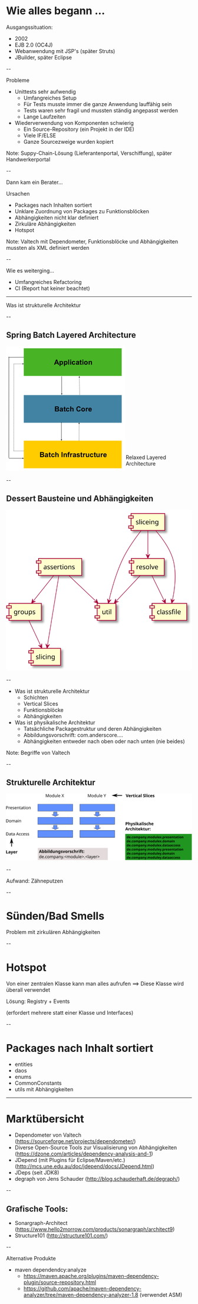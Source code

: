 # Wie alles begann ...

Ausgangssituation:

- 2002
- EJB 2.0 (OC4J)
- Webanwendung mit JSP's (später Struts)
- JBuilder, später Eclipse

--

Probleme
- Unittests sehr aufwendig
  - Umfangreiches Setup
  - Für Tests musste immer die ganze Anwendung lauffähig sein
  - Tests waren sehr fragil und mussten ständig angepasst werden
  - Lange Laufzeiten
- Wiederverwendung von Komponenten schwierig
  - Ein Source-Repository (ein Projekt in der IDE)
  - Viele IF/ELSE
  - Ganze Sourcezweige wurden kopiert

Note: Suppy-Chain-Lösung (Lieferantenportal, Verschiffung), später Handwerkerportal

--

Dann kam ein Berater...

Ursachen
  - Packages nach Inhalten sortiert
  - Unklare Zuordnung von Packages zu Funktionsblöcken
  - Abhängigkeiten nicht klar definiert
  - Zirkuläre Abhängigkeiten
  - Hotspot

Note: Valtech mit Dependometer, Funktionsblöcke und Abhängigkeiten mussten als XML definiert werden

--

Wie es weiterging...
  - Umfangreiches Refactoring
  - CI (Report hat keiner beachtet)

---

Was ist strukturelle Architektur

--

## Spring Batch Layered Architecture

<div style="position:relative">
    <img class="plain" src="images/spring-batch-layers.png"/>
    <div style="position:absolute; bottom:1em; right: 5em">Relaxed Layered<br/>Architecture</div>
</div>

--

## Dessert Bausteine und Abhängigkeiten

<img class="plain" src="images/dessert-components.svg"/>

--

- Was ist strukturelle Architektur
  - Schichten
  - Vertical Slices
  - Funktionsblöcke
  - Abhängigkeiten
- Was ist physikalische Architektur
  - Tatsächliche Packagestruktur und deren Abhängigkeiten
  - Abbildungsvorschrift: 
    com.anderscore.<product>.<vertial-slice>.<layer>.<module>
  - Abhängigkeiten entweder nach oben oder nach unten (nie beides)

Note: Begriffe von Valtech

--

## Strukturelle Architektur

<img class="plain" src="images/strukturelle_architektur.svg"/>

--

Aufwand: Zähneputzen

--

# Sünden/Bad Smells

Problem mit zirkulären Abhängigkeiten

--

# Hotspot

Von einer zentralen Klasse kann man alles aufrufen
==> Diese Klasse wird überall verwendet

Lösung: Registry + Events

(erfordert mehrere statt einer Klasse und Interfaces)

--

# Packages nach Inhalt sortiert

- entities
- daos
- enums
- CommonConstants
- utils mit Abhängigkeiten

---

# Marktübersicht

- Dependometer von Valtech (https://sourceforge.net/projects/dependometer/)
- Diverse Open-Source Tools zur Visualisierung von Abhängigkeiten (https://dzone.com/articles/dependency-analysis-and-1)
- JDepend (mit Plugins für Eclipse/Maven/etc.) (http://mcs.une.edu.au/doc/jdepend/docs/JDepend.html)
- JDeps (seit JDK8)
- degraph von Jens Schauder (http://blog.schauderhaft.de/degraph/)

--

## Grafische Tools: 
- Sonargraph-Architect (https://www.hello2morrow.com/products/sonargraph/architect9)
- Structure101 (http://structure101.com/)

--

Alternative Produkte

- maven dependendcy:analyze
  - https://maven.apache.org/plugins/maven-dependency-plugin/source-repository.html
  - https://github.com/apache/maven-dependency-analyzer/tree/maven-dependency-analyzer-1.8 (verwendet ASM)